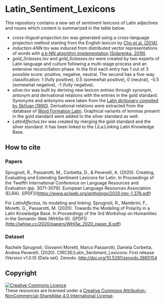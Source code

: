 # Latin_Sentiment_Lexicons
This repository contains a new set of sentiment lexicons of Latin adjectives and nouns which content is summarized in the table below.
- *cross-lingual-projection.tsv* was generated using a cross-language projection method starting from the English lexicon by [Cho et al. (2014)](https://www.sciencedirect.com/science/article/pii/S0950705114002196 "Cho et al. (2014)").
- *induction-kNN.tsv* was induced from distributed vector representations of words with [a k-NN algorithm implementation](https://github.com/WladimirSidorenko/SentiLex "a k-NN algorithm implementation") [(Sidarenka, 2019)](https://publishup.uni-potsdam.de/frontdoor/index/index/docId/43742 "(Sidarenka, 2019)").
- *gold_3classes.tsv* and *gold_5classes.tsv* were created by two experts of Latin language and culture following a multi-stage process and an extensive reconciliation phase. In the first each entry has 1 out of 3 possible score: positive, negative, neutral. The second has a five-way classification: 1 (fully positive), 0.5 (somewhat positive), 0 (neutral), -0.5 (somewhat negative), -1 (fully negative).
- *silver.tsv* was built by deriving new lexicon entries through synonym, antonym and derivational relations with the entries in the gold standard. Synonyms and antonyms were taken from the [Latin dictionary compiled by Skřivan (1890)](https://github.com/nikita-moor/latin-dictionary/tree/master/Skrivan1890 "Latin dictionary compiled by Skřivan (1890)"). Derivational relations were extracted from the database of [Word Formation Latin](http://wfl.marginalia.it/ "Word Formation Latin"). Graphical variants of lemmas present in the gold standard were added to the silver standard as well.
- *LatinAffectus.tsv* was created by merging the gold standard and the silver standard. It has been linked to the LiLa:Linking Latin Knowledge Base.

## How to cite
### Papers
Sprugnoli, R., Passarotti, M., Corbetta, D., & Peverelli, A. (2020). Creating, Evaluating and Extending Sentiment Lexicons for Latin. In Proceedings of the Twelfth International Conference on Language Resources and Evaluation (pp. 3071-3079). European Language Resources Association (ELRA). ([PDF])(https://www.aclweb.org/anthology/2020.lrec-1.376.pdf)

For *LatinAffectus*, its modeling and linking:
Sprugnoli, R., Mambrini, F., Moretti, G., Passarotti, M. (2020). Towards the Modeling of Polarity in a Latin Knowledge Base. In Proceedings of the 3rd Workshop on Humanities in the Semantic Web (WHiSe III). ([PDF])(http://whise.cc/2020/papers/WHiSe_2020_paper_6.pdf)

### Dataset
Rachele Sprugnoli, Giovanni Moretti, Marco Passarotti, Daniela Corbetta, Andrea Peverelli. (2020). CIRCSE/Latin_Sentiment_Lexicons: First release (Version v1.0.0) [Data set]. Zenodo. http://doi.org/10.5281/zenodo.3865154

## Copyright
<a rel="license" href="http://creativecommons.org/licenses/by-nc-sa/4.0/"><img alt="Creative Commons Licence" style="border-width:0" src="https://i.creativecommons.org/l/by-nc-sa/4.0/88x31.png" /></a><br />These resources are licensed under a <a rel="license" href="http://creativecommons.org/licenses/by-nc-sa/4.0/">Creative Commons Attribution-NonCommercial-ShareAlike 4.0 International License</a>.
